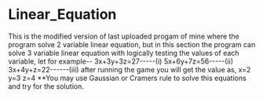 # Linear_Equation
This is the modified version of last uploaded progam of mine where the program solve 2 variable linear equation, but in this section the program can solve 3 variable linear equation with logically testing the values of each variable,  let for example-- 3x+3y+3z=27-----(i) 5x+6y+7z=56-----(ii) 3x+4y+z=22------(iii) after running the game you will get the value as, x=2 y=3 z=4 **You may use Gaussian or Cramers rule to solve this equations and try for the solution.
